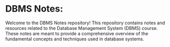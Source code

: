 # DBMS Notes:

Welcome to the DBMS Notes repository! This repository contains notes and resources related to the Database Management System (DBMS) course. These notes are meant to provide a comprehensive overview of the fundamental concepts and techniques used in database systems.
